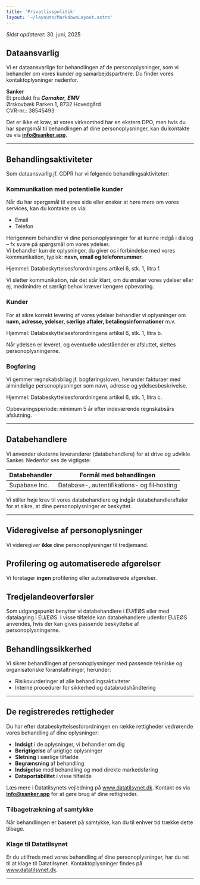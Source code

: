 ```yaml
---
title: 'Privatlivspolitik'
layout: '~/layouts/MarkdownLayout.astro'
---
```


_Sidst opdateret_: 30. juni, 2025

## Dataansvarlig

Vi er dataansvarlige for behandlingen af de personoplysninger, som vi behandler om vores kunder og samarbejdspartnere. Du finder vores kontaktoplysninger nedenfor.

**Sanker**  
Et produkt fra _**Comaker**, **EMV**_  
Ørskovbæk Parken 1,
8732 Hovedgård  
CVR-nr.: 38545493

Det er ikke et krav, at vores virksomhed har en ekstern DPO, men hvis du har spørgsmål til behandlingen af dine personoplysninger, kan du kontakte os via **info@sanker.app**.

---

## Behandlingsaktiviteter

Som dataansvarlig jf. GDPR har vi følgende behandlingsaktiviteter:

<!-- ### Besøg på hjemmeside

Når du besøger vores hjemmeside, anvender vi cookies for at hjemmesiden kan fungere, hvilket du kan læse mere om i vores [cookiepolitik]. -->

### Kommunikation med potentielle kunder

Når du har spørgsmål til vores side eller ønsker at høre mere om vores services, kan du kontakte os via:

- Email
- Telefon

Herigennem behandler vi dine personoplysninger for at kunne indgå i dialog – fx svare på spørgsmål om vores ydelser.  
Vi behandler kun de oplysninger, du giver os i forbindelse med vores kommunikation, typisk: **navn, email og telefonnummer**.

Hjemmel: Databeskyttelsesforordningens artikel 6, stk. 1, litra f.

Vi sletter kommunikation, når det står klart, om du ønsker vores ydelser eller ej, medmindre et særligt behov kræver længere opbevaring.

### Kunder

For at sikre korrekt levering af vores ydelser behandler vi oplysninger om **navn, adresse, ydelser, særlige aftaler, betalingsinformationer** m.v.

Hjemmel: Databeskyttelsesforordningens artikel 6, stk. 1, litra b.

Når ydelsen er leveret, og eventuelle udeståender er afsluttet, slettes personoplysningerne.

<!-- ### Nyhedsbrev

Det er frivilligt at tilmelde sig vores nyhedsbrev, og du kan altid framelde dig. Formålet er at sende nyheder om nyt indhold, ydelser og tilbud.

Vi sender kun mails, hvis du har givet **aktivt samtykke** (double-opt-in).
Hjemmel: Databeskyttelsesforordningens artikel 6, stk. 1, litra a.

Vi behandler dine oplysninger, så længe du er tilmeldt. Ved framelding stopper vi udsendelsen. Hvis vi ikke har sendt et nyhedsbrev i 12 måneder, bortfalder samtykket pga. passivitet.
Tidligere samtykke gemmes i 2 år efter sidste anvendelse jf. Forbrugerombudsmandens spamvejledning afsnit 11.3. -->

### Bogføring

Vi gemmer regnskabsbilag jf. bogføringsloven, herunder fakturaer med almindelige personoplysninger som navn, adresse og ydelsesbeskrivelse.

Hjemmel: Databeskyttelsesforordningens artikel 6, stk. 1, litra c.

Opbevaringsperiode: minimum 5 år efter indeværende regnskabsårs afslutning.

<!-- ### Jobansøgninger

Vi modtager gerne jobansøgninger for at vurdere match til ledige stillinger.

- **Uopfordrede ansøgninger**: vurderes straks af HR og slettes, hvis der ikke er match.
- **Opslåede stillinger**: slettes, hvis du ikke ansættes, umiddelbart efter at den rette kandidat er fundet.
- **Rekrutteringsforløb/ansættelse**: særskilt information fremsendes.

Hjemmel: Databeskyttelsesforordningens artikel 6, stk. 1, litra f. -->

---

## Databehandlere

Vi anvender eksterne leverandører (databehandlere) for at drive og udvikle Sanker. Nedenfor ses de vigtigste:

| Databehandler | Formål med behandlingen                     |
| ------------- | ------------------------------------------- |
| Supabase Inc. | Database-, autentifikations- og fil‐hosting |

<!--
| Vercel Inc.                 | Hosting af web-applikation og CI/CD                |
| Cloudflare Inc.             | CDN, DNS og sikkerhed                              |
| Stripe Payments Europe Ltd. | Betalingsbehandling                                |
| [PASTE HERE]                | [PASTE HERE – supplerende databehandler og formål] | -->

Vi stiller høje krav til vores databehandlere og indgår databehandleraftaler for at sikre, at dine personoplysninger er beskyttet.

---

## Videregivelse af personoplysninger

Vi videregiver **ikke** dine personoplysninger til tredjemand.

## Profilering og automatiserede afgørelser

Vi foretager **ingen** profilering eller automatiserede afgørelser.

## Tredjelandeoverførsler

Som udgangspunkt benytter vi databehandlere i EU/EØS eller med datalagring i EU/EØS. I visse tilfælde kan databehandlere udenfor EU/EØS anvendes, hvis der kan gives passende beskyttelse af personoplysningerne.

## Behandlingssikkerhed

Vi sikrer behandlingen af personoplysninger med passende tekniske og organisatoriske foranstaltninger, herunder:

- Risikovurderinger af alle behandlingsaktiviteter
- Interne procedurer for sikkerhed og databrudshåndtering

---

## De registreredes rettigheder

Du har efter databeskyttelsesforordningen en række rettigheder vedrørende vores behandling af dine oplysninger:

- **Indsigt** i de oplysninger, vi behandler om dig
- **Berigtigelse** af urigtige oplysninger
- **Sletning** i særlige tilfælde
- **Begrænsning** af behandling
- **Indsigelse** mod behandling og mod direkte markedsføring
- **Dataportabilitet** i visse tilfælde

Læs mere i Datatilsynets vejledning på www.datatilsynet.dk. Kontakt os via **info@sanker.app** for at gøre brug af dine rettigheder.

### Tilbagetrækning af samtykke

Når behandlingen er baseret på samtykke, kan du til enhver tid trække dette tilbage.

### Klage til Datatilsynet

Er du utilfreds med vores behandling af dine personoplysninger, har du ret til at klage til Datatilsynet. Kontaktoplysninger findes på www.datatilsynet.dk.

---
